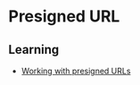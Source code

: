 # Presigned URL

<!--
https://github.com/captableinc/captable/blob/main/src/common/uploads.ts
-->

<!--
https://youtube.com/watch?v=Hf4ps7q2WCY
-->

<!--
https://docs.aws.amazon.com/AmazonS3/latest/userguide/using-presigned-url.html
https://developers.cloudflare.com/r2/api/s3/presigned-urls/
https://cloud.google.com/storage/docs/access-control/signed-urls
-->

## Learning

- [Working with presigned URLs](https://docs.aws.amazon.com/AmazonS3/latest/userguide/using-presigned-url.html)
